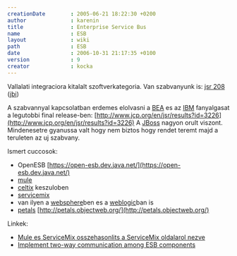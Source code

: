 ```yaml
---
creationDate        : 2005-06-21 18:22:30 +0200 
author              : karenin 
title               : Enterprise Service Bus 
name                : ESB 
layout              : wiki 
path                : ESB 
date                : 2006-10-31 21:17:35 +0100 
version             : 9 
creator             : kocka 
---
```

Vallalati integraciora kitalalt szoftverkategoria. Van szabvanyunk is: [jsr 208](http://www.jcp.org/en/jsr/detail?id=208) ([jbi](JBI.html))

A szabvannyal kapcsolatban erdemes elolvasni a [BEA](bea.html) es az [IBM](IBM.html) fanyalgasat a legutobbi final release-ben: [http://www.jcp.org/en/jsr/results?id=3226](http://www.jcp.org/en/jsr/results?id=3226) A [JBoss](jboss.html) nagyon orult viszont. Mindenesetre gyanussa valt hogy nem biztos hogy rendet teremt majd a teruleten az uj szabvany.

Ismert cuccosok:

*   OpenESB [https://open-esb.dev.java.net/](https://open-esb.dev.java.net/)
*   [mule](mule.html)
*   [celtix](celtix.html) keszuloben
*   [servicemix](servicemix.html)
*   van ilyen a [websphere](Websphere.html)ben es a [weblogic](weblogic.html)ban is
*   [petals](Missing.html) [http://petals.objectweb.org/](http://petals.objectweb.org/)

Linkek:

*   [Mule es ServiceMix osszehasonlits a ServiceMix oldalarol nezve](http://docs.codehaus.org/display/SM/How+does+ServiceMix+compare+to+Mule)
*   [Implement two-way communication among ESB components](http://www.javaworld.com/javaworld/jw-09-2006/jw-0904-jbi_p.html)
